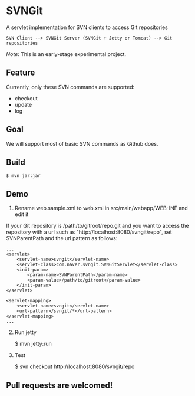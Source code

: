 # SVNGit

A servlet implementation for SVN clients to access Git repositories

    SVN Client --> SVNGit Server (SVNGit + Jetty or Tomcat) --> Git repositories

*Note*: This is an early-stage experimental project.

## Feature

Currently, only these SVN commands are supported:

* checkout
* update
* log

## Goal

We will support most of basic SVN commands as Github does.

## Build

    $ mvn jar:jar

## Demo

1. Rename web.sample.xml to web.xml in src/main/webapp/WEB-INF and edit it

If your Git repository is /path/to/gitroot/repo.git and you want to access the
repository with a url such as "http://localhost:8080/svngit/repo", set
SVNParentPath and the url pattern as follows:

    ...
    <servlet>
        <servlet-name>svngit</servlet-name>
        <servlet-class>com.naver.svngit.SVNGitServlet</servlet-class>
        <init-param>
            <param-name>SVNParentPath</param-name>
            <param-value>/path/to/gitroot</param-value>
        </init-param>
    </servlet>

    <servlet-mapping>
        <servlet-name>svngit</servlet-name>
        <url-pattern>/svngit/*</url-pattern>
    </servlet-mapping>
    ...

2. Run jetty

    $ mvn jetty:run

3. Test

    $ svn checkout http://localhost:8080/svngit/repo

## Pull requests are welcomed!
